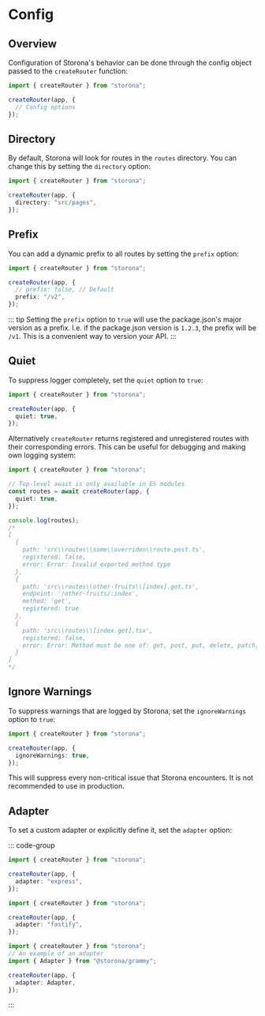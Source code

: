 # Config

## Overview

Configuration of Storona's behavior can be done through the config object passed to the `createRouter` function:

```ts
import { createRouter } from "storona";

createRouter(app, {
  // Config options
});
```

## Directory

By default, Storona will look for routes in the `routes` directory. You can change this by setting the `directory` option:

```ts
import { createRouter } from "storona";

createRouter(app, {
  directory: "src/pages",
});
```

## Prefix

You can add a dynamic prefix to all routes by setting the `prefix` option:

```ts
import { createRouter } from "storona";

createRouter(app, {
  // prefix: false, // Default
  prefix: "/v2",
});
```

::: tip
Setting the `prefix` option to `true` will use the package.json's major version as a prefix. I.e. if the package.json version is `1.2.3`, the prefix will be `/v1`. This is a convenient way to version your API.
:::

## Quiet

To suppress logger completely, set the `quiet` option to `true`:

```ts
import { createRouter } from "storona";

createRouter(app, {
  quiet: true,
});
```

Alternatively `createRouter` returns registered and unregistered routes with their corresponding errors. This can be useful for debugging and making own logging system:

```ts
import { createRouter } from "storona";

// Top-level await is only available in ES modules
const routes = await createRouter(app, {
  quiet: true,
});

console.log(routes);
/*
[
  {
    path: 'src\\routes\\some\\overriden\\route.post.ts',
    registered: false,
    error: Error: Invalid exported method type
  },
  {
    path: 'src\\routes\\other-fruits\\[index].get.ts',
    endpoint: '/other-fruits/:index',
    method: 'get',
    registered: true
  },
  {
    path: 'src\\routes\\[index.get].tsx',
    registered: false,
    error: Error: Method must be one of: get, post, put, delete, patch, options, head
  }
]
*/
```

## Ignore Warnings

To suppress warnings that are logged by Storona, set the `ignoreWarnings` option to `true`:

```ts
import { createRouter } from "storona";

createRouter(app, {
  ignoreWarnings: true,
});
```

This will suppress every non-critical issue that Storona encounters. It is not recommended to use in production.

## Adapter

To set a custom adapter or explicitly define it, set the `adapter` option:

::: code-group

```ts [Express]
import { createRouter } from "storona";

createRouter(app, {
  adapter: "express",
});
```

```ts [Fastify]
import { createRouter } from "storona";

createRouter(app, {
  adapter: "fastify",
});
```

```ts [Custom Adapter]
import { createRouter } from "storona";
// An example of an adapter
import { Adapter } from "@storona/grammy";

createRouter(app, {
  adapter: Adapter,
});
```

:::
